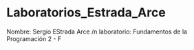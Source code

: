 # Laboratorios_Estrada_Arce

Nombre: Sergio EStrada Arce /n
laboratorio: Fundamentos de la Programación 2 - F
